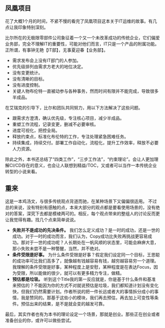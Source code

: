 ## 凤凰项目
花了大概1个月的时间，不紧不慢的看完了凤凰项目这本关于IT运维的故事。有几点让我印象特别深刻。

比尔所在的无极限零部件公司象征着一个又一个未改革成功的传统企业，它们偏爱业务部，完全不理解IT的重要性，可能对他们而言，IT只是一个产品的附属功能。正所谓，有事钟无艳【IT部】，无事夏迎春【业务部】。
- 需求发布会上没有IT部门的人参加。
- 优先级排列由需求方老大的地位决定。
- 没有变更统计。
- 没有清晰的目标。
- 没有进度控制。
- 关键人物布伦特一直被动参与各种事务，然而时间有限并不能完成，导致很多半成品。

在艾瑞克的引导下，比尔和团队共同努力，用以下方法解决了这些问题。
- 跟需求方澄清，确认优先级，专注核心项目，减少半成品。
- 重塑工作流程，记录变更，删减不必要审核。
- 进度可视化，把控全局。
- 释放约束点，标准化布伦特的工作，专注处理紧急困难任务。
- 持续集成，持续交付。部署工作自动化，流程化，提升工作效率，释放不必要人力资源。

除此之外，本书还总结了“四类工作”，“三步工作法”，“约束理论”。会让人更加理解CI/CD存在的意义，也会让人联想到精益/TOC，又或者可以当作一本传统企业转型的小说来看。

## 重来
这是一本鸡汤文，与很多传统观点背道而驰，在某种场景下又偏偏很适用。
不过总的来说，没有特别有感触的点，本来大部分的观点都是要看使用场景的，没有绝对的答案，深究下去都是模棱两可的。相反，每个观点带来的整组人的讨论反而更让我觉得有趣。找几个点来简单说说。

- **失败并不是成功的先决条件。**
我们怎么定义成功？是一时的成功，还是一世的成功。对于一时的成功而言，我们认为，Copy成功比失败再挑战更容易成功。那对于一世的成功呢？人长期处在一帆风顺的状态里，可能会麻痹大意，那小失败未尝不是一种警醒，当然，并不绝对。
- **条件受限是好事。**
为什么条件受限是好事？假定我们设定同一个目标，王思聪的成功率可比我们高多了，就像越有钱越容易有钱，越穷越容易穷一个道理。我理解的条件受限是好事，某种程度上是安慰，某种程度是在表达Focus，因为受限，所以能做的很少，就可以有更多精力专注，做精。
- **预估都是垃圾。**
听到这个Title我的第一反应就是，你是基于什么条件和基准来预估的？不能因为你的方式不对就说预估是垃圾，我们都知道计划没有变化快，但我们仍然需要计划。作者所说的把一件长远或者大的事情拆分成小的事情，我是赞同的。那基于这些小的模块，我们再去预估，再去加上可变性等条件。预估出来的结果，是不是就会变的越发可靠。

最后，其实作者也有为本书的理论设定一个场景，那就是创业。那些正在创业或者准备创业的你，或许可以做些尝试。




